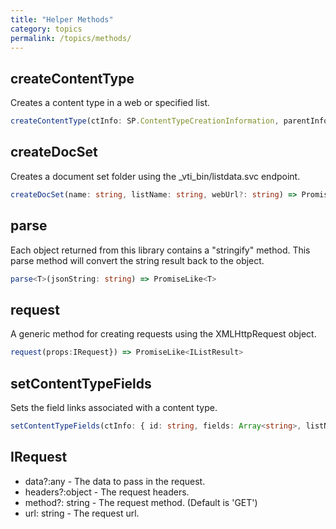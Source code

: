 ```yaml
---
title: "Helper Methods"
category: topics
permalink: /topics/methods/
---
```


## createContentType

Creates a content type in a web or specified list.

```ts
createContentType(ctInfo: SP.ContentTypeCreationInformation, parentInfo: { Id: string, Url?: string }, webUrl?: string, listName?: string) => PromiseLike<SP.ContentType>
```

## createDocSet

Creates a document set folder using the _vti_bin/listdata.svc endpoint.

```ts
createDocSet(name: string, listName: string, webUrl?: string) => PromiseLike<IListItemResult>
```

## parse

Each object returned from this library contains a "stringify" method. This parse method will convert the string result back to the object.

```ts
parse<T>(jsonString: string) => PromiseLike<T>
```

## request

A generic method for creating requests using the XMLHttpRequest object.

```ts
request(props:IRequest}) => PromiseLike<IListResult>
```

## setContentTypeFields

Sets the field links associated with a content type.

```ts
setContentTypeFields(ctInfo: { id: string, fields: Array<string>, listName?: string, webUrl?: string }) => PromiseLike<void>
```

## IRequest

* data?:any - The data to pass in the request.
* headers?:object - The request headers.
* method?: string - The request method. (Default is 'GET')
* url: string - The request url.